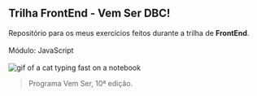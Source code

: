## Trilha FrontEnd - Vem Ser DBC!

Repositório para os meus exercícios feitos durante a trilha de **FrontEnd**.
<br />
<br />
Módulo: JavaScript
<br />
<br />
![gif of a cat typing fast on a notebook](https://media.tenor.com/y2JXkY1pXkwAAAAM/cat-computer.gif)
<br />
> Programa Vem Ser, 10ª edição.
